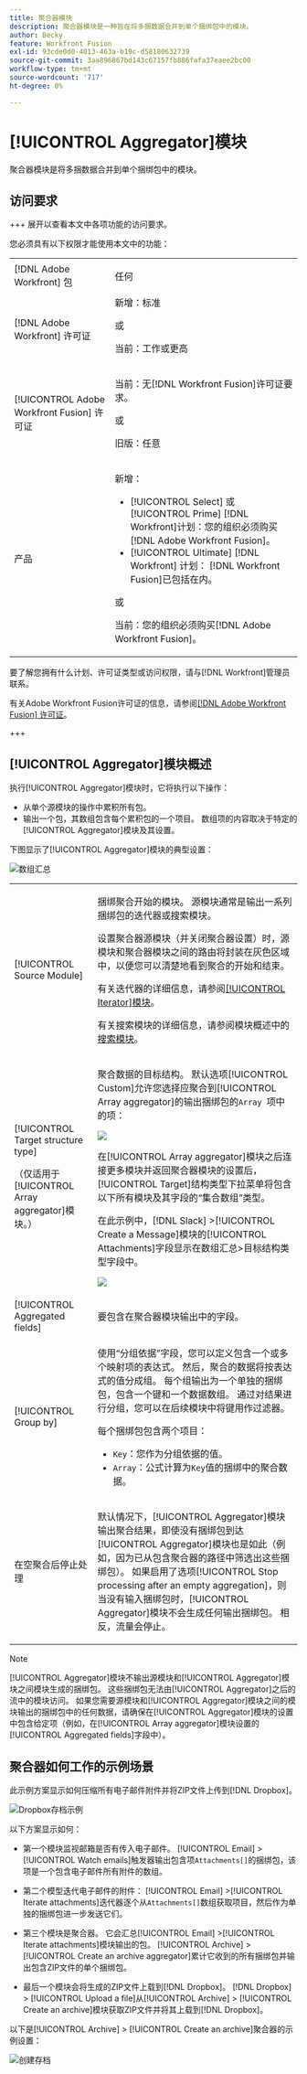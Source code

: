 ```yaml
---
title: 聚合器模块
description: 聚合器模块是一种旨在将多捆数据合并到单个捆绑包中的模块。
author: Becky
feature: Workfront Fusion
exl-id: 93cde0d0-4013-463a-b19c-d58180632739
source-git-commit: 3aa896867bd143c67157fb886fafa37eaee2bc00
workflow-type: tm+mt
source-wordcount: '717'
ht-degree: 0%

---
```


# [!UICONTROL Aggregator]模块

聚合器模块是将多捆数据合并到单个捆绑包中的模块。

## 访问要求

+++ 展开以查看本文中各项功能的访问要求。

您必须具有以下权限才能使用本文中的功能：

<table style="table-layout:auto">
 <col> 
 <col> 
 <tbody> 
  <tr> 
    <td role="rowheader">[!DNL Adobe Workfront] 包</td> 
   <td> <p>任何</p> </td> 
  </tr> 
  <tr data-mc-conditions=""> 
   <td role="rowheader">[!DNL Adobe Workfront] 许可证</td> 
   <td> 新增：标准<p>或</p><p>当前：工作或更高</p> </td> 
  </tr> 
  <tr> 
   <td role="rowheader">[!UICONTROL Adobe Workfront Fusion] 许可证</td> 
   <td>
   <p>当前：无[!DNL Workfront Fusion]许可证要求。</p>
   <p>或</p>
   <p>旧版：任意 </p>
   </td> 
  </tr> 
  <tr> 
   <td role="rowheader">产品</td> 
   <td>
   <p>新增：</p> <ul><li>[!UICONTROL Select] 或[!UICONTROL Prime] [!DNL Workfront]计划：您的组织必须购买[!DNL Adobe Workfront Fusion]。</li><li>[!UICONTROL Ultimate] [!DNL Workfront] 计划： [!DNL Workfront Fusion]已包括在内。</li></ul>
   <p>或</p>
   <p>当前：您的组织必须购买[!DNL Adobe Workfront Fusion]。</p>
   </td> 
  </tr>
 </tbody> 
</table>


要了解您拥有什么计划、许可证类型或访问权限，请与[!DNL Workfront]管理员联系。

有关Adobe Workfront Fusion许可证的信息，请参阅[[!DNL Adobe Workfront Fusion] 许可证](/help/workfront-fusion/set-up-and-manage-workfront-fusion/licensing-operations-overview/license-automation-vs-integration.md)。

+++

## [!UICONTROL Aggregator]模块概述

执行[!UICONTROL Aggregator]模块时，它将执行以下操作：

* 从单个源模块的操作中累积所有包。
* 输出一个包，其数组包含每个累积包的一个项目。 数组项的内容取决于特定的[!UICONTROL Aggregator]模块及其设置。

下图显示了[!UICONTROL Aggregator]模块的典型设置：

![数组汇总](assets/array-aggregator.png)

<table style="table-layout:auto">
 <col> 
 <col> 
 <tbody> 
  <tr> 
   <td> <p>[!UICONTROL Source Module]</p> </td> 
   <td> <p>捆绑聚合开始的模块。 源模块通常是输出一系列捆绑包的迭代器或搜索模块。</p><p>设置聚合器源模块（并关闭聚合器设置）时，源模块和聚合器模块之间的路由将封装在灰色区域中，以便您可以清楚地看到聚合的开始和结束。 
   </p> <p>有关迭代器的详细信息，请参阅<a href="/help/workfront-fusion/references/modules/iterator-module.md" class="MCXref xref">[!UICONTROL Iterator]模块</a>。</p> 
   <p>有关搜索模块的详细信息，请参阅模块概述中的<a href="/help/workfront-fusion/get-started-with-fusion/understand-fusion/module-overview.md#search-modules" class="MCXref xref">搜索模块</a>。</p> </td> 
  </tr> 
  <tr> 
   <td> <p>[!UICONTROL Target structure type]</p><p>（仅适用于[!UICONTROL Array aggregator]模块。）</p> </td> 
   <td> <p> 聚合数据的目标结构。 默认选项[!UICONTROL Custom]允许您选择应聚合到[!UICONTROL Array aggregator]的输出捆绑包的<code>Array </code>项中的项：</p> <p> <img src="assets/output-bundle-array-item.png"> </p> <p>在[!UICONTROL Array aggregator]模块之后连接更多模块并返回聚合器模块的设置后，[!UICONTROL Target]结构类型下拉菜单将包含以下所有模块及其字段的“集合数组”类型。 <p>在此示例中，[!DNL Slack] &gt;[!UICONTROL Create a Message]模块的[!UICONTROL Attachments]字段显示在数组汇总&gt;目标结构类型字段中。 </p> <p> <img src="assets/array-aggregator-slack.png"> </p> </td> 
  </tr> 
  <tr> 
   <td>[!UICONTROL Aggregated fields]</td> 
   <td>要包含在聚合器模块输出中的字段。</td> 
  </tr> 
  <tr> 
   <td> <p>[!UICONTROL Group by]</p> </td> 
   <td> <p>使用“分组依据”字段，您可以定义包含一个或多个映射项的表达式。 然后，聚合的数据将按表达式的值分成组。 每个组输出为一个单独的捆绑包，包含一个键和一个数据数组。 通过对结果进行分组，您可以在后续模块中将键用作过滤器。</p>
   <p>每个捆绑包包含两个项目：</p> 
    <ul> 
     <li><code>Key</code>：您作为分组依据的值。</li> 
     <li><code>Array</code>：公式计算为<code>Key</code>值的捆绑中的聚合数据。</li> 
    </ul> </td> 
  </tr> 
  <tr> 
   <td> <p>在空聚合后停止处理</p> </td> 
   <td> <p>默认情况下，[!UICONTROL Aggregator]模块输出聚合结果，即使没有捆绑包到达[!UICONTROL Aggregator]模块也是如此（例如，因为已从包含聚合器的路径中筛选出这些捆绑包）。 如果启用了选项[!UICONTROL Stop processing after an empty aggregation]，则当没有输入捆绑包时，[!UICONTROL Aggregator]模块不会生成任何输出捆绑包。 相反，流量会停止。</p> </td> 
  </tr> 
 </tbody> 
</table>

>[!NOTE]
>
>[!UICONTROL Aggregator]模块不输出源模块和[!UICONTROL Aggregator]模块之间模块生成的捆绑包。 这些捆绑包无法由[!UICONTROL Aggregator]之后的流中的模块访问。 如果您需要源模块和[!UICONTROL Aggregator]模块之间的模块输出的捆绑包中的任何数据，请确保在[!UICONTROL Aggregator]模块的设置中包含给定项（例如，在[!UICONTROL Array aggregator]模块设置的[!UICONTROL Aggregated fields]字段中）。


## 聚合器如何工作的示例场景

此示例方案显示如何压缩所有电子邮件附件并将ZIP文件上传到[!DNL Dropbox]。

![Dropbox存档示例](assets/dropbox-archive.png)

以下方案显示如何：

* 第一个模块监视邮箱是否有传入电子邮件。 [!UICONTROL Email] >[!UICONTROL Watch emails]触发器输出包含项`Attachments[]`的捆绑包，该项是一个包含电子邮件所有附件的数组。

* 第二个模型迭代电子邮件的附件： [!UICONTROL Email] >[!UICONTROL Iterate attachments]迭代器逐个从`Attachments[]`数组获取项目，然后作为单独的捆绑包进一步发送它们。

* 第三个模块是聚合器。 它会汇总[!UICONTROL Email] >[!UICONTROL Iterate attachments]模块输出的包。 [!UICONTROL Archive] >[!UICONTROL Create an archive aggregator]累计它收到的所有捆绑包并输出包含ZIP文件的单个捆绑包。

* 最后一个模块会将生成的ZIP文件上载到[!DNL Dropbox]。  [!DNL Dropbox] > [!UICONTROL Upload a file]从[!UICONTROL Archive] > [!UICONTROL Create an archive]模块获取ZIP文件并将其上载到[!DNL Dropbox]。



以下是[!UICONTROL Archive] > [!UICONTROL Create an archive]聚合器的示例设置：

![创建存档](assets/archive-create-an-archive.png)
